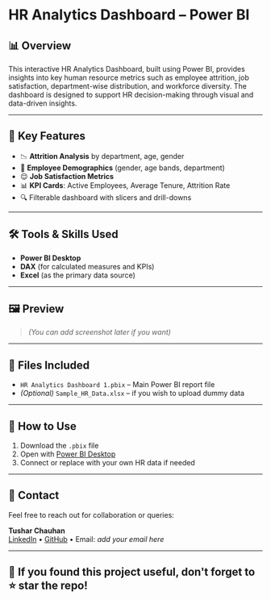 # HR Analytics Dashboard – Power BI

## 📊 Overview
This interactive HR Analytics Dashboard, built using Power BI, provides insights into key human resource metrics such as employee attrition, job satisfaction, department-wise distribution, and workforce diversity. The dashboard is designed to support HR decision-making through visual and data-driven insights.

---

## 📌 Key Features
- 📉 **Attrition Analysis** by department, age, gender
- 👥 **Employee Demographics** (gender, age bands, department)
- 😌 **Job Satisfaction Metrics**
- 📊 **KPI Cards**: Active Employees, Average Tenure, Attrition Rate
- 🔍 Filterable dashboard with slicers and drill-downs

---

## 🛠 Tools & Skills Used
- **Power BI Desktop**
- **DAX** (for calculated measures and KPIs)
- **Excel** (as the primary data source)

---

## 🖼 Preview
> *(You can add screenshot later if you want)*

---

## 📂 Files Included
- `HR Analytics Dashboard 1.pbix` – Main Power BI report file  
- *(Optional)* `Sample_HR_Data.xlsx` – if you wish to upload dummy data

---

## 🔗 How to Use
1. Download the `.pbix` file
2. Open with [Power BI Desktop](https://powerbi.microsoft.com/en-us/desktop/)
3. Connect or replace with your own HR data if needed

---

## 🙋 Contact
Feel free to reach out for collaboration or queries:

**Tushar Chauhan**  
[LinkedIn](https://www.linkedin.com/in/tushar-chauhan419) • [GitHub](https://github.com/Tushar-chauhan419) • Email: *add your email here*

---

## 🌟 If you found this project useful, don't forget to ⭐ star the repo!
